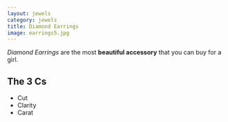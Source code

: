 ```yaml
---
layout: jewels
category: jewels
title: Diamond Earrings
image: earrings5.jpg
---
```


*Diamond Earrings* are the most **beautiful accessory** that you can buy for a girl.  


## The 3 Cs 

- Cut
- Clarity
- Carat 
